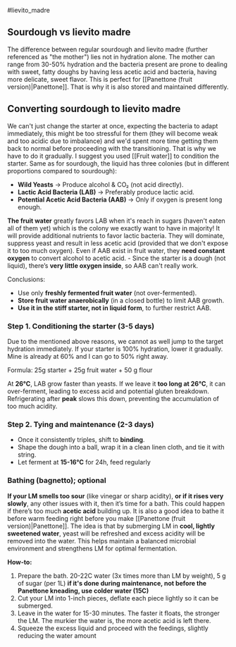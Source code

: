#lievito_madre 

## Sourdough vs lievito madre

The difference between regular sourdough and lievito madre (further referenced as "the mother") lies not in hydration alone. The mother can range from 30-50% hydration and the bacteria present are prone to dealing with sweet, fatty doughs by having less acetic acid and bacteria, having more delicate, sweet flavor. This is perfect for [[Panettone (fruit version)|Panettone]]. That is why it is also stored and maintained differently.

## Converting sourdough to lievito madre

We can't just change the starter at once, expecting the bacteria to adapt immediately, this might be too stressful for them (they will become weak and too acidic due to imbalance) and we'd spent more time getting them back to normal before proceeding with the transitioning. That is why we have to do it gradually. I suggest you used [[Fruit water]] to condition the starter. Same as for sourdough, the liquid has three colonies (but in different proportions compared to sourdough):
- **Wild Yeasts** → Produce alcohol & CO₂ (not acid directly).
- **Lactic Acid Bacteria (LAB)** → Preferably produce lactic acid.
- **Potential Acetic Acid Bacteria (AAB)** → Only if oxygen is present long enough.

**The fruit water** greatly favors LAB when it's reach in sugars (haven't eaten all of them yet) which is the colony we exactly want to have in majority! It will provide additional nutrients to favor lactic bacteria. They will dominate, suppress yeast and result in less acetic acid (provided that we don't expose it to too much oxygen). Even if AAB exist in fruit water, they **need constant oxygen** to convert alcohol to acetic acid. - Since the starter is a dough (not liquid), there’s **very little oxygen inside**, so AAB can't really work. 

Conclusions:
- Use only **freshly fermented fruit water** (not over-fermented).
- **Store fruit water anaerobically** (in a closed bottle) to limit AAB growth.
- **Use it in the stiff starter, not in liquid form**, to further restrict AAB.

### Step 1. Conditioning the starter (3-5 days)
Due to the mentioned above reasons, we cannot as well jump to the target hydration immediately. If your starter is 100% hydration, lower it gradually. Mine is already at 60% and I can go to 50% right away.

Formula: 25g starter + 25g fruit water + 50 g flour

At **26°C**, LAB grow faster than yeasts. If we leave it **too long at 26°C**, it can over-ferment, leading to excess acid and potential gluten breakdown. Refrigerating after **peak** slows this down, preventing the accumulation of too much acidity.


### Step 2. Tying and maintenance (2-3 days)

- Once it consistently triples, shift to **binding**.
- Shape the dough into a ball, wrap it in a clean linen cloth, and tie it with string.
- Let ferment at **15-16°C** for 24h, feed regularly

### Bathing (bagnetto); optional

**If your LM smells too sour** (like vinegar or sharp acidity), **or if it rises very slowly**, any other issues with it, then it’s time for a bath. This could happen if there’s too much **acetic acid** building up. It is also a good idea to bathe it before warm feeding right before you make [[Panettone (fruit version)|Panettone]]. The idea is that by submerging LM in **cool, lightly sweetened water**, yeast will be refreshed and excess acidity will be removed into the water. This helps maintain a balanced microbial environment and strengthens LM for optimal fermentation.

**How-to:**
1. Prepare the bath. 20-22C water (3x times more than LM by weight), 5 g of sugar (per 1L) **if it's done during maintenance, not before the Panettone kneading, use colder water (15C)**
2. Cut your LM into 1-inch pieces, deflate each piece lightly so it can be submerged.
3. Leave in the water for 15-30 minutes. The faster it floats, the stronger the LM. The murkier the water is, the more acetic acid is left there.
4. Squeeze the excess liquid and proceed with the feedings, slightly reducing the water amount